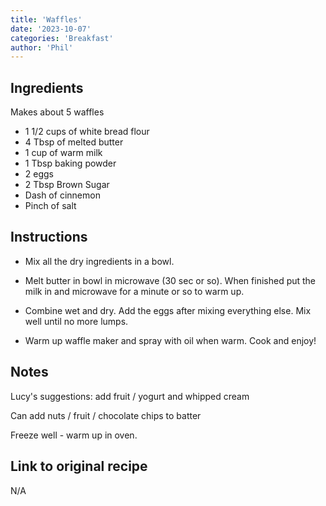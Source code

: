 ```yaml
---
title: 'Waffles'
date: '2023-10-07'
categories: 'Breakfast'
author: 'Phil'
---
```


## Ingredients 

Makes about 5 waffles

- 1 1/2 cups of white bread flour
- 4 Tbsp of melted butter
- 1 cup of warm milk
- 1 Tbsp baking powder
- 2 eggs
- 2 Tbsp Brown Sugar 
- Dash of cinnemon
- Pinch of salt

## Instructions

-  Mix all the dry ingredients in a bowl. 

-  Melt butter in bowl in microwave (30 sec or so). When finished put the milk in and microwave for a minute or so to warm up.
    
-  Combine wet and dry. Add the eggs after mixing everything else. Mix well until no more lumps.

- Warm up waffle maker and spray with oil when warm. Cook and enjoy!

## Notes

Lucy's suggestions: add fruit / yogurt and whipped cream

Can add nuts / fruit / chocolate chips to batter

Freeze well - warm up in oven. 

## Link to original recipe
N/A
